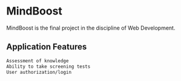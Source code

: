 # MindBoost
MindBoost is the final project in the discipline of Web Development.

## Application Features
```bash
Assessment of knowledge
Ability to take screening tests
User authorization/login
```
